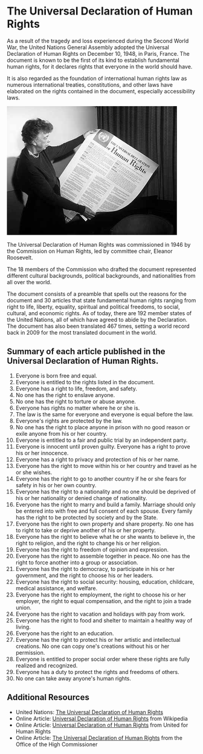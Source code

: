 # The Universal Declaration of Human Rights

As a result of the tragedy and loss experienced during the Second World War, the United Nations General Assembly adopted the Universal Declaration of Human Rights on December 10, 1948, in Paris, France. The document is known to be the first of its kind to establish fundamental human rights, for it declares rights that everyone in the world should have.

It is also regarded as the foundation of international human rights law as numerous international treaties, constitutions, and other laws have elaborated on the rights contained in the document, especially accessibility laws.

![Eleanor Roosevelt holding the English Version of the Declaration of Human Rights](Eleanor_Roosevelt_and_Human_Rights_Declaration.png)

The Universal Declaration of Human Rights was commissioned in 1946 by the Commission on Human Rights, led by committee chair, Eleanor Roosevelt.

The 18 members of the Commission who drafted the document represented different cultural backgrounds, political backgrounds, and nationalities from all over the world.

The document consists of a preamble that spells out the reasons for the document and 30 articles that state fundamental human rights ranging from right to life, liberty, equality, spiritual and political freedoms, to social, cultural, and economic rights. As of today, there are 192 member states of the United Nations, all of which have agreed to abide by the Declaration. The document has also been translated 467 times, setting a world record back in 2009 for the most translated document in the world.

## Summary of each article published in the Universal Declaration of Human Rights.

1. Everyone is born free and equal.
2. Everyone is entitled to the rights listed in the document.
3. Everyone has a right to life, freedom, and safety.
4. No one has the right to enslave anyone.
5. No one has the right to torture or abuse anyone.
6. Everyone has rights no matter where he or she is.
7. The law is the same for everyone and everyone is equal before the law.
8. Everyone's rights are protected by the law.
9. No one has the right to place anyone in prison with no good reason or exile anyone from his or her country.
10. Everyone is entitled to a fair and public trial by an independent party.
11. Everyone is innocent until proven guilty. Everyone has a right to prove his or her innocence.
12. Everyone has a right to privacy and protection of his or her name.
13. Everyone has the right to move within his or her country and travel as he or she wishes.
14. Everyone has the right to go to another country if he or she fears for safety in his or her own country.
15. Everyone has the right to a nationality and no one should be deprived of his or her nationality or denied change of nationality.
16. Everyone has the right to marry and build a family. Marriage should only be entered into with free and full consent of each spouse. Every family has the right to be protected by society and by the State.
17. Everyone has the right to own property and share property. No one has to right to take or deprive another of his or her property.
18. Everyone has the right to believe what he or she wants to believe in, the right to religion, and the right to change his or her religion.
19. Everyone has the right to freedom of opinion and expression.
20. Everyone has the right to assemble together in peace. No one has the right to force another into a group or association.
21. Everyone has the right to democracy, to participate in his or her government, and the right to choose his or her leaders.
22. Everyone has the right to social security: housing, education, childcare, medical assistance, and welfare.
23. Everyone has the right to employment, the right to choose his or her employer, the right to equal compensation, and the right to join a trade union.
24. Everyone has the right to vacation and holidays with pay from work.
25. Everyone has the right to food and shelter to maintain a healthy way of living.
26. Everyone has the right to an education.
27. Everyone has the right to protect his or her artistic and intellectual creations. No one can copy one's creations without his or her permission.
28. Everyone is entitled to proper social order where these rights are fully realized and recognized.
29. Everyone has a duty to protect the rights and freedoms of others.
30. No one can take away anyone's human rights.

## Additional Resources

- United Nations: [The Universal Declaration of Human Rights](https://www.un.org/en/about-us/universal-declaration-of-human-rights)
- Online Article: [Universal Declaration of Human Rights](https://en.wikipedia.org/wiki/Universal_Declaration_of_Human_Rights) from Wikipedia
- Online Article: [Universal Declaration of Human Rights](https://www.humanrights.com/what-are-human-rights/universal-declaration-of-human-rights/) from United for Human Rights
- Online Article: [The Universal Declaration of Human Rights](https://www.ohchr.org/en/universal-declaration-of-human-rights) from the Office of the High Commissioner
